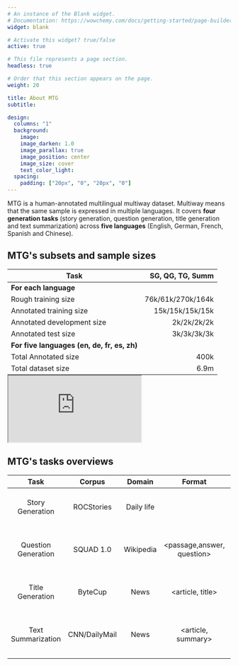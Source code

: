 ```yaml
---
# An instance of the Blank widget.
# Documentation: https://wowchemy.com/docs/getting-started/page-builder/
widget: blank

# Activate this widget? true/false
active: true

# This file represents a page section.
headless: true

# Order that this section appears on the page.
weight: 20

title: About MTG
subtitle:

design:
  columns: "1"
  background:
    image: 
    image_darken: 1.0
    image_parallax: true
    image_position: center
    image_size: cover
    text_color_light: 
  spacing:
    padding: ["20px", "0", "20px", "0"]
---
```

MTG is a human-annotated multilingual multiway dataset. Multiway means that the same sample is expressed in multiple languages. It covers **four generation tasks** (story generation, question generation, title generation and text summarization) across **five languages** (English, German, French, Spanish and Chinese). 

<!-- You can find the slides, poster and video about E-KAR at <a href="https://jiangjiechen.github.io/publication/ekar/">here</a>. -->
<style>
table
{
    margin: auto;
}
</style>


## MTG's subsets and sample sizes

<!-- ![MTG-statistics](/uploads/dataset_statistics.jpg) -->
<!-- <div  align="center"> 
<img src="/uploads/dataset_statistics.jpg" style="zoom:30%" align=center/>
</div> -->



| **Task**                                     | **SG, QG, TG, Summ** |
|-----------------------------------------------|---------------------:|
| **For each language**                         |                      |
| Rough training size                           |    76k/61k/270k/164k |
| Annotated training size                       |      15k/15k/15k/15k |
| Annotated development size                    |          2k/2k/2k/2k |
| Annotated test size                           |          3k/3k/3k/3k |
| **For five languages   (en, de, fr, es, zh)** |                      |
| Total Annotated size                          |                 400k |
| Total dataset size                            |                 6.9m |

<iframe src="https://docs.google.com/spreadsheets/d/e/2PACX-1vTpfCYVe3yAZeuNTYdClxWY8r3siS5cw3qDQQkBHk2gD4kTEwf7dsTigBfimfGHkYEKd8Jk31t4tazK/pubhtml?widget=true&amp;headers=false"></iframe>

## MTG's tasks overviews
|        **Task**        |   **Corpus**  | **Domain** |         **Format**         |               **Goal**               |
|:----------------------:|:-------------:|:----------:|:--------------------------:|:------------------------------------:|
|    Story Generation    | ROCStories    | Daily life |           <story>          | Generate the end of the   story      |
|    Question Generation | SQUAD 1.0     | Wikipedia  | <passage,answer, question> | Generate the question of the answer  |
|    Title Generation    | ByteCup       | News       |      <article, title>      | Generate the title of the document   |
|    Text Summarization  | CNN/DailyMail | News       |     <article, summary>     | Generate the summary of the document |
<!-- ![MTG-tasks](/uploads/tasks.jpg) -->

